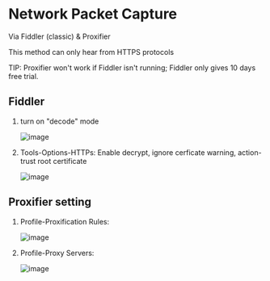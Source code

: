 # Network Packet Capture
Via Fiddler (classic) & Proxifier


This method can only hear from HTTPS protocols


TIP: Proxifier won't work if Fiddler isn't running;  Fiddler only gives 10 days free trial.


## Fiddler
1. turn on "decode" mode

   
   ![image](https://github.com/user-attachments/assets/33453d77-81e7-4a24-a7f7-e4153d881ad6)
2. Tools-Options-HTTPs: Enable decrypt, ignore cerficate warning, action-trust root certificate

   
   ![image](https://github.com/user-attachments/assets/4e4e92c3-acca-47ad-be02-feba81e9bec2)

   
## Proxifier setting
1. Profile-Proxification Rules:


   ![image](https://github.com/user-attachments/assets/8a49d54f-88e1-42a2-bd06-5ebbc1ff95c0) 
2. Profile-Proxy Servers:

   
   ![image](https://github.com/user-attachments/assets/0346b58e-f3b8-4619-a499-e818fb9dbbb3)





